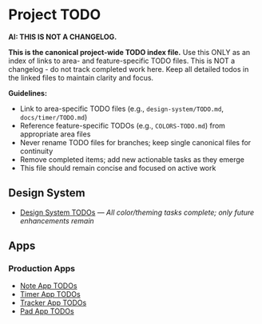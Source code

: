 # Project TODO



**AI: THIS IS NOT A CHANGELOG.**

**This is the canonical project-wide TODO index file.** Use this ONLY as an index of links to area- and feature-specific TODO files. This is NOT a changelog - do not track completed work here. Keep all detailed todos in the linked files to maintain clarity and focus.

**Guidelines:**
- Link to area-specific TODO files (e.g., `design-system/TODO.md`, `docs/timer/TODO.md`)
- Reference feature-specific TODOs (e.g., `COLORS-TODO.md`) from appropriate area files
- Never rename TODO files for branches; keep single canonical files for continuity
- Remove completed items; add new actionable tasks as they emerge
- This file should remain concise and focused on active work



## Design System
- [Design System TODOs](design-system/TODO.md) — *All color/theming tasks complete; only future enhancements remain*

## Apps

### Production Apps
- [Note App TODOs](docs/note/TODO.md)
- [Timer App TODOs](docs/timer/TODO.md)
- [Tracker App TODOs](docs/tracker/TODO.md)
- [Pad App TODOs](docs/pad/TODO.md)
